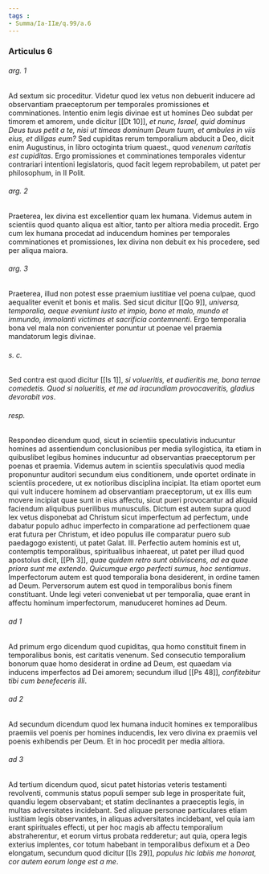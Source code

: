 ```yaml
---
tags : 
- Summa/Ia-IIæ/q.99/a.6
---
```


### Articulus 6

###### arg. 1
Ad sextum sic proceditur. Videtur quod lex vetus non debuerit inducere ad observantiam praeceptorum per temporales promissiones et comminationes. Intentio enim legis divinae est ut homines Deo subdat per timorem et amorem, unde dicitur [[Dt 10]], *et nunc, Israel, quid dominus Deus tuus petit a te, nisi ut timeas dominum Deum tuum, et ambules in viis eius, et diligas eum?* Sed cupiditas rerum temporalium abducit a Deo, dicit enim Augustinus, in libro octoginta trium quaest., quod *venenum caritatis est cupiditas*. Ergo promissiones et comminationes temporales videntur contrariari intentioni legislatoris, quod facit legem reprobabilem, ut patet per philosophum, in II Polit.

###### arg. 2
Praeterea, lex divina est excellentior quam lex humana. Videmus autem in scientiis quod quanto aliqua est altior, tanto per altiora media procedit. Ergo cum lex humana procedat ad inducendum homines per temporales comminationes et promissiones, lex divina non debuit ex his procedere, sed per aliqua maiora.

###### arg. 3
Praeterea, illud non potest esse praemium iustitiae vel poena culpae, quod aequaliter evenit et bonis et malis. Sed sicut dicitur [[Qo 9]], *universa, temporalia, aeque eveniunt iusto et impio, bono et malo, mundo et immundo, immolanti victimas et sacrificia contemnenti*. Ergo temporalia bona vel mala non convenienter ponuntur ut poenae vel praemia mandatorum legis divinae.

###### s. c.
Sed contra est quod dicitur [[Is 1]], *si volueritis, et audieritis me, bona terrae comedetis. Quod si nolueritis, et me ad iracundiam provocaveritis, gladius devorabit vos*.

###### resp.
Respondeo dicendum quod, sicut in scientiis speculativis inducuntur homines ad assentiendum conclusionibus per media syllogistica, ita etiam in quibuslibet legibus homines inducuntur ad observantias praeceptorum per poenas et praemia. Videmus autem in scientiis speculativis quod media proponuntur auditori secundum eius conditionem, unde oportet ordinate in scientiis procedere, ut ex notioribus disciplina incipiat. Ita etiam oportet eum qui vult inducere hominem ad observantiam praeceptorum, ut ex illis eum movere incipiat quae sunt in eius affectu, sicut pueri provocantur ad aliquid faciendum aliquibus puerilibus munusculis. Dictum est autem supra quod lex vetus disponebat ad Christum sicut imperfectum ad perfectum, unde dabatur populo adhuc imperfecto in comparatione ad perfectionem quae erat futura per Christum, et ideo populus ille comparatur puero sub paedagogo existenti, ut patet Galat. III. Perfectio autem hominis est ut, contemptis temporalibus, spiritualibus inhaereat, ut patet per illud quod apostolus dicit, [[Ph 3]], *quae quidem retro sunt obliviscens, ad ea quae priora sunt me extendo. Quicumque ergo perfecti sumus, hoc sentiamus*. Imperfectorum autem est quod temporalia bona desiderent, in ordine tamen ad Deum. Perversorum autem est quod in temporalibus bonis finem constituant. Unde legi veteri conveniebat ut per temporalia, quae erant in affectu hominum imperfectorum, manuduceret homines ad Deum.

###### ad 1
Ad primum ergo dicendum quod cupiditas, qua homo constituit finem in temporalibus bonis, est caritatis venenum. Sed consecutio temporalium bonorum quae homo desiderat in ordine ad Deum, est quaedam via inducens imperfectos ad Dei amorem; secundum illud [[Ps 48]], *confitebitur tibi cum benefeceris illi*.

###### ad 2
Ad secundum dicendum quod lex humana inducit homines ex temporalibus praemiis vel poenis per homines inducendis, lex vero divina ex praemiis vel poenis exhibendis per Deum. Et in hoc procedit per media altiora.

###### ad 3
Ad tertium dicendum quod, sicut patet historias veteris testamenti revolventi, communis status populi semper sub lege in prosperitate fuit, quandiu legem observabant; et statim declinantes a praeceptis legis, in multas adversitates incidebant. Sed aliquae personae particulares etiam iustitiam legis observantes, in aliquas adversitates incidebant, vel quia iam erant spirituales effecti, ut per hoc magis ab affectu temporalium abstraherentur, et eorum virtus probata redderetur; aut quia, opera legis exterius implentes, cor totum habebant in temporalibus defixum et a Deo elongatum, secundum quod dicitur [[Is 29]], *populus hic labiis me honorat, cor autem eorum longe est a me*.

